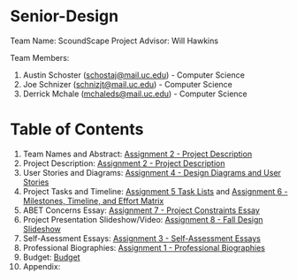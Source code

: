 # Senior-Design
Team Name: ScoundScape
Project Advisor: Will Hawkins

Team Members:
  1. Austin Schoster (schostaj@mail.uc.edu) - Computer Science
  2. Joe Schnizer (schnizjt@mail.uc.edu) - Computer Science
  3. Derrick Mchale (mchaleds@mail.uc.edu) - Computer Science

# Table of Contents
1. Team Names and Abstract: [Assignment 2 - Project Description](assignments/Assignment%202%20-%20Project%20Description/project-description.md)
3. Project Description: [Assignment 2 - Project Description](assignments/Assignment%202%20-%20Project%20Description/project-description.md)
4. User Stories and Diagrams: [Assignment 4 - Design Diagrams and User Stories](assignments/Assignment%204%20-%20Design%20Diagrams%20and%20User%20Stories)
5. Project Tasks and Timeline: [Assignment 5 Task Lists](assignments/Assignment%205%20-%20Task%20Lists/Tasklist.md) and [Assignment 6 - Milestones, Timeline, and Effort Matrix](/assignments/Assignment%206%20-%20Milestones,%20Timeline,%20and%20Effort%20Matrix/Milestones,%20Timeline%20and%20Effort%20Matrix.pdf)
6. ABET Concerns Essay: [Assignment 7 - Project Constraints Essay](assignments/Assignment%207%20-%20Project%20Constraints%20Essay/Constraint%20Essay.pdf)
7. Project Presentation Slideshow/Video: [Assignment 8 - Fall Design Slideshow](assignments/Assignment%208%20-%20Fall%20Design%20Slideshow)
8. Self-Asessment Essays: [Assignment 3 - Self-Assessment Essays](assignments/Assignment%203%20-%20Self-Assessment%20Essays)
9. Professional Biographies: [Assignment 1 - Professional Biographies](assignments/Assignment%201%20-%20Professional%20Biographies)
10. Budget: [Budget](Budget.md)
11. Appendix: 
